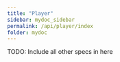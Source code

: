 ```yaml
---
title: "Player"
sidebar: mydoc_sidebar
permalink: /api/player/index
folder: mydoc
---
```


TODO: Include all other specs in here
